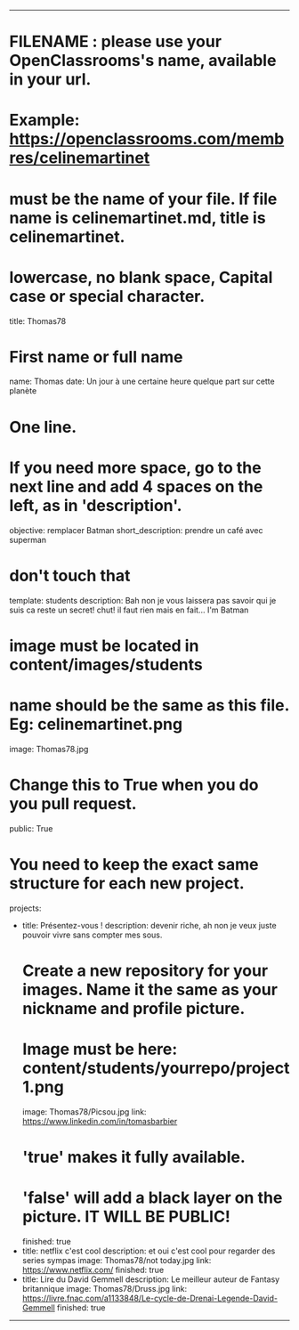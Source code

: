 ﻿---

# FILENAME : please use your OpenClassrooms's name, available in your url.
# Example: https://openclassrooms.com/membres/celinemartinet
# must be the name of your file. If file name is celinemartinet.md, title is celinemartinet.
# lowercase, no blank space, Capital case or special character.
title: Thomas78

# First name or full name
name: Thomas
date: Un jour à une certaine heure quelque part sur cette planète

# One line.
# If you need more space, go to the next line and add 4 spaces on the left, as in 'description'.
objective: remplacer Batman
short_description: prendre un café avec superman

# don't touch that
template: students
description:
    Bah non je vous laissera pas savoir qui je suis ca reste un secret!
	chut! il faut rien mais en fait...
	I'm Batman
	
# image must be located in content/images/students
# name should be the same as this file. Eg: celinemartinet.png
image: Thomas78.jpg

# Change this to True when you do you pull request.
public: True

# You need to keep the exact same structure for each new project.
projects:
  - title: Présentez-vous !
    description: devenir riche, ah non je veux juste pouvoir vivre sans compter mes sous.
    # Create a new repository for your images. Name it the same as your nickname and profile picture.
    # Image must be here: content/students/yourrepo/project1.png
    image: Thomas78/Picsou.jpg
    link: https://www.linkedin.com/in/tomasbarbier
    # 'true' makes it fully available.
    # 'false' will add a black layer on the picture. IT WILL BE PUBLIC!
    finished: true
  - title: netflix c'est cool
    description: et oui c'est cool pour regarder des series sympas 
    image: Thomas78/not today.jpg
    link: https://www.netflix.com/
    finished: true
  - title: Lire du David Gemmell
    description: Le meilleur auteur de Fantasy britannique
    image: Thomas78/Druss.jpg
    link: https://livre.fnac.com/a1133848/Le-cycle-de-Drenai-Legende-David-Gemmell
    finished: true
---